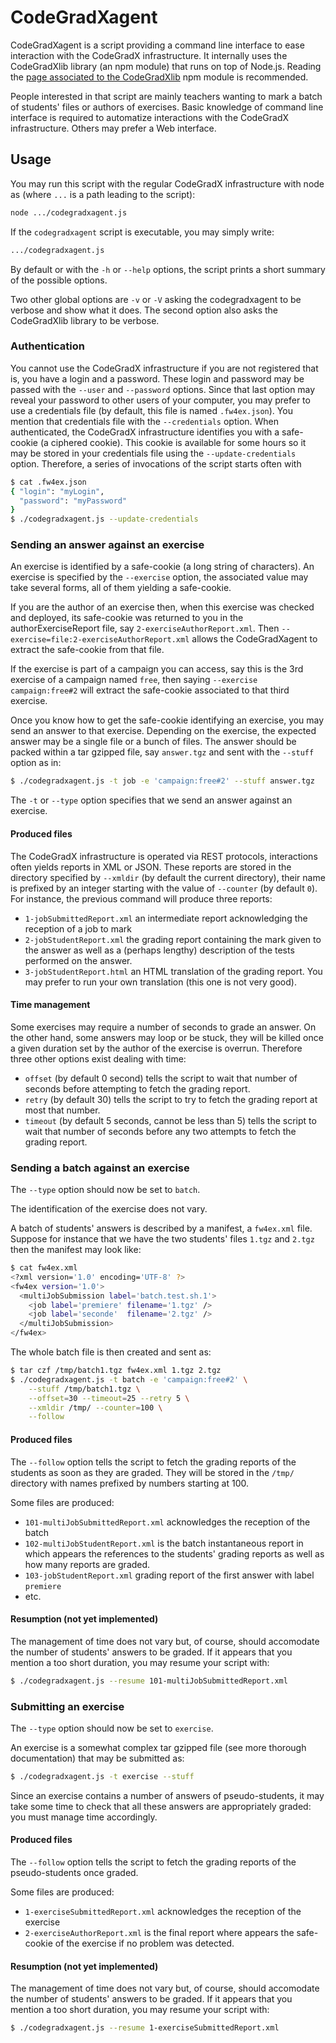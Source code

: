 # CodeGradXagent

CodeGradXagent is a script providing a command line interface to ease
interaction with the CodeGradX infrastructure. It internally uses the
CodeGradXlib library (an npm module) that runs on top of Node.js.
Reading the
[page associated to the CodeGradXlib](https://www.npmjs.com/package/codegradxlib)
npm module is recommended.

People interested in that script are mainly teachers wanting to mark a
batch of students' files or authors of exercises. Basic knowledge of
command line interface is required to automatize interactions with the
CodeGradX infrastructure. Others may prefer a Web interface.

## Usage

You may run this script with the regular CodeGradX infrastructure with
node as (where `...` is a path leading to the script):

```sh
node .../codegradxagent.js
```

If the `codegradxagent` script is executable, you may simply write:

```sh
.../codegradxagent.js
```

By default or with the `-h` or `--help` options, the script prints a
short summary of the possible options.

Two other global options are `-v` or `-V` asking the codegradxagent to
be verbose and show what it does. The second option also asks the
CodeGradXlib library to be verbose.

### Authentication

You cannot use the CodeGradX infrastructure if you are not registered
that is, you have a login and a password. These login and password may
be passed with the `--user` and `--password` options. Since that last
option may reveal your password to other users of your computer, you
may prefer to use a credentials file (by default, this file is named
`.fw4ex.json`). You mention that credentials file with the
`--credentials` option. When authenticated, the CodeGradX
infrastructure identifies you with a safe-cookie (a ciphered cookie).
This cookie is available for some hours so it may be stored in your
credentials file using the `--update-credentials` option.
Therefore, a series of invocations of the script starts often with

```bash
$ cat .fw4ex.json
{ "login": "myLogin",
  "password": "myPassword"
}
$ ./codegradxagent.js --update-credentials
```

### Sending an answer against an exercise

An exercise is identified by a safe-cookie (a long string of
characters). An exercise is specified by the `--exercise` option, the
associated value may take several forms, all of them yielding a
safe-cookie.

If you are the author of an exercise then, when this exercise was
checked and deployed, its safe-cookie was returned to you in the
authorExerciseReport file, say `2-exerciseAuthorReport.xml`.
Then `--exercise=file:2-exerciseAuthorReport.xml` allows the
CodeGradXagent to extract the safe-cookie from that file.

If the exercise is part of a campaign you can access, say this is the
3rd exercise of a campaign named `free`, then saying `--exercise
campaign:free#2` will extract the safe-cookie associated to that third
exercise.

Once you know how to get the safe-cookie identifying an exercise, you
may send an answer to that exercise. Depending on the exercise, the
expected answer may be a single file or a bunch of files. The answer
should be packed within a tar gzipped file, say `answer.tgz` and sent
with the `--stuff` option as in:

```bash
$ ./codegradxagent.js -t job -e 'campaign:free#2' --stuff answer.tgz
```

The `-t` or `--type` option specifies that we send an answer against
an exercise.

#### Produced files

The CodeGradX infrastructure is operated via REST protocols,
interactions often yields reports in XML or JSON. These reports are
stored in the directory specified by `--xmldir` (by default the
current directory), their name is prefixed by an integer starting with
the value of `--counter` (by default `0`). For instance, the
previous command will produce three reports:
- `1-jobSubmittedReport.xml` an intermediate report acknowledging the
  reception of a job to mark
- `2-jobStudentReport.xml` the grading report containing the mark
  given to the answer as well as a (perhaps lengthy) description of
  the tests performed on the answer.
- `3-jobStudentReport.html` an HTML translation of the grading report.
  You may prefer to run your own translation (this one is not very
  good).

#### Time management

Some exercises may require a number of seconds to grade an answer. On
the other hand, some answers may loop or be stuck, they will be killed
once a given duration set by the author of the exercise is overrun.
Therefore three other options exist dealing with time:

- `offset` (by default 0 second) tells the script to wait that number of
  seconds before attempting to fetch the grading report.
- `retry` (by default 30) tells the script to try to fetch the grading
  report at most that number.
- `timeout` (by default 5 seconds, cannot be less than 5) tells the
  script to wait that number of seconds before any two attempts to
  fetch the grading report.

### Sending a batch against an exercise

The `--type` option should now be set to `batch`.

The identification of the exercise does not vary. 

A batch of students' answers is described by a manifest, a `fw4ex.xml`
file. Suppose for instance that we have the two students' files
`1.tgz` and `2.tgz` then the manifest may look like:

```sh
$ cat fw4ex.xml
<?xml version='1.0' encoding='UTF-8' ?>
<fw4ex version='1.0'>
  <multiJobSubmission label='batch.test.sh.1'>
    <job label='premiere' filename='1.tgz' />
    <job label='seconde'  filename='2.tgz' />
  </multiJobSubmission>
</fw4ex>
```

The whole batch file is then created and sent as:

```bash
$ tar czf /tmp/batch1.tgz fw4ex.xml 1.tgz 2.tgz
$ ./codegradxagent.js -t batch -e 'campaign:free#2' \
    --stuff /tmp/batch1.tgz \
    --offset=30 --timeout=25 --retry 5 \
    --xmldir /tmp/ --counter=100 \
    --follow
```

#### Produced files

The `--follow` option tells the script to fetch the grading reports of
the students as soon as they are graded. They will be stored in the
`/tmp/` directory with names prefixed by numbers starting at 100.

Some files are produced:
- `101-multiJobSubmittedReport.xml` acknowledges the reception of the batch
- `102-multiJobStudentReport.xml` is the batch instantaneous report in
  which appears the references to the students' grading reports as
  well as how many reports are graded.
- `103-jobStudentReport.xml` grading report of the first answer with
  label `premiere`
- etc.

#### Resumption (not yet implemented)

The management of time does not vary but, of course, should accomodate
the number of students' answers to be graded. If it appears that you
mention a too short duration, you may resume your script with:

```bash
$ ./codegradxagent.js --resume 101-multiJobSubmittedReport.xml
```

### Submitting an exercise

The `--type` option should now be set to `exercise`.

An exercise is a somewhat complex tar gzipped file (see more thorough
documentation) that may be submitted as:

```bash
$ ./codegradxagent.js -t exercise --stuff 
```

Since an exercise contains a number of answers of pseudo-students, it
may take some time to check that all these answers are appropriately
graded: you must manage time accordingly.

#### Produced files

The `--follow` option tells the script to fetch the grading reports of
the pseudo-students once graded. 

Some files are produced:
- `1-exerciseSubmittedReport.xml` acknowledges the reception of the exercise
- `2-exerciseAuthorReport.xml` is the final report where appears the
  safe-cookie of the exercise if no problem was detected.

#### Resumption (not yet implemented)

The management of time does not vary but, of course, should accomodate
the number of students' answers to be graded. If it appears that you
mention a too short duration, you may resume your script with:

```bash
$ ./codegradxagent.js --resume 1-exerciseSubmittedReport.xml
```


